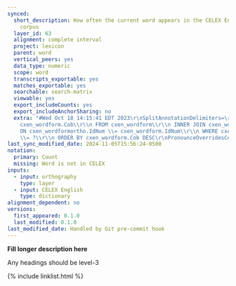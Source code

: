 ```yaml
---
synced:
  short_description: How often the current word appears in the CELEX English reference
    corpus
  layer_id: 63
  alignment: complete interval
  project: lexicon
  parent: word
  vertical_peers: yes
  data_type: numeric
  scope: word
  transcripts_exportable: yes
  matches_exportable: yes
  searchable: search-matrix
  viewable: yes
  export_includeCounts: yes
  export_includeAnchorSharing: no
  extra: "#Wed Oct 18 14:15:41 EDT 2023\r\nSplitAnnotationDelimiters=\r\nLanguage=en.*\r\nGenerateSegments=false\r\nSql=SELECT
    cxen_wordform.Cob\\r\\n FROM cxen_wordform\\r\\n INNER JOIN cxen_wordformortho\\r\\n
    ON cxen_wordformortho.IdNum \\= cxen_wordform.IdNum\\r\\n WHERE cxen_wordformortho.WordDia
    \\= ?\\r\\n ORDER BY cxen_wordform.Cob DESC\r\nPronounceOverridesCelex=false\r\nLayerId=2\r\n"
last_sync_modified_date: 2024-11-05T15:56:24-0500
notation:
  primary: Count
  missing: Word is not in CELEX
inputs:
  - input: orthography
    type: layer
  - input: CELEX English
    type: dictionary
alignment_dependent: no
versions:
  first_appeared: 0.1.0
  last_modified: 0.1.0
last_modified_date: Handled by Git pre-commit hook
---
```


**Fill longer description here**

Any headings should be level-3


{% include linklist.html %}
